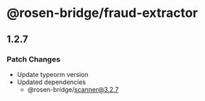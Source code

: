 # @rosen-bridge/fraud-extractor

## 1.2.7

### Patch Changes

- Update typeorm version
- Updated dependencies
  - @rosen-bridge/scanner@3.2.7
